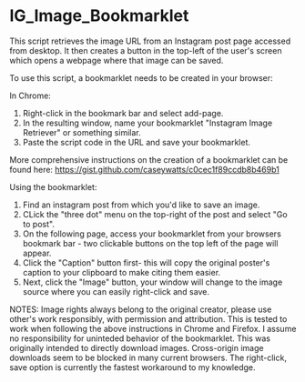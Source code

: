 # IG_Image_Bookmarklet

This script retrieves the image URL from an Instagram post page accessed from desktop. It then creates a button in the top-left of the user's screen which opens a webpage where that image can be saved.

To use this script, a bookmarklet needs to be created in your browser:

In Chrome:
  1. Right-click in the bookmark bar and select add-page.
  2. In the resulting window, name your bookmarklet "Instagram Image Retriever" or something similar.
  3. Paste the script code in the URL and save your bookmarklet.
  
  More comprehensive instructions on the creation of a bookmarklet can be found here: https://gist.github.com/caseywatts/c0cec1f89ccdb8b469b1
  
Using the bookmarklet:
  1. Find an instagram post from which you'd like to save an image.
  2. CLick the "three dot" menu on the top-right of the post and select "Go to post".
  3. On the following page, access your bookmarklet from your browsers bookmark bar - two clickable buttons on the top left of the page will appear.
  4. Click the "Caption" button first- this will copy the original poster's caption to your clipboard to make citing them easier.
  5. Next, click the "Image" button, your window will change to the image source where you can easily right-click and save.

NOTES:
  Image rights always belong to the original creator, please use other's work responsibly, with permission and attribution.
  This is tested to work when following the above instructions in Chrome and Firefox. I assume no responsibility for uninteded behavior of the bookmarklet.
  This was originally intended to directly download images. Cross-origin image downloads seem to be blocked in many current browsers. The right-click, save option is currently      the fastest workaround to my knowledge.
